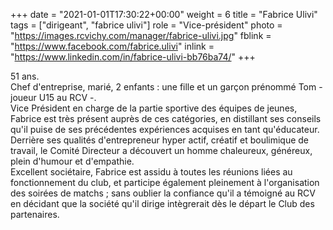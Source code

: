 +++
date = "2021-01-01T17:30:22+00:00"
weight = 6
title = "Fabrice Ulivi"
tags = ["dirigeant", "fabrice ulivi"]
role = "Vice-président"
photo = "https://images.rcvichy.com/manager/fabrice-ulivi.jpg"
fblink = "https://www.facebook.com/fabrice.ulivi"
inlink = "https://www.linkedin.com/in/fabrice-ulivi-bb76ba74/"
+++

51 ans.  
Chef d'entreprise, marié, 2 enfants : une fille et un garçon prénommé Tom - joueur U15 au RCV -.  
Vice Président en charge de la partie sportive des équipes de jeunes, Fabrice est très présent auprès de ces catégories, en distillant ses conseils qu'il puise de ses précédentes expériences acquises en tant qu'éducateur.  
Derrière ses qualités d'entrepreneur hyper actif, créatif et boulimique de travail, le Comité Directeur a découvert un homme chaleureux, généreux, plein d'humour et d'empathie.  
Excellent sociétaire, Fabrice est assidu à toutes les réunions liées au fonctionnement du club, et participe également pleinement à l'organisation des soirées de matchs ; sans oublier la confiance qu'il a témoigné au RCV en décidant que la société qu'il dirige intègrerait dès le départ le Club des partenaires.  
